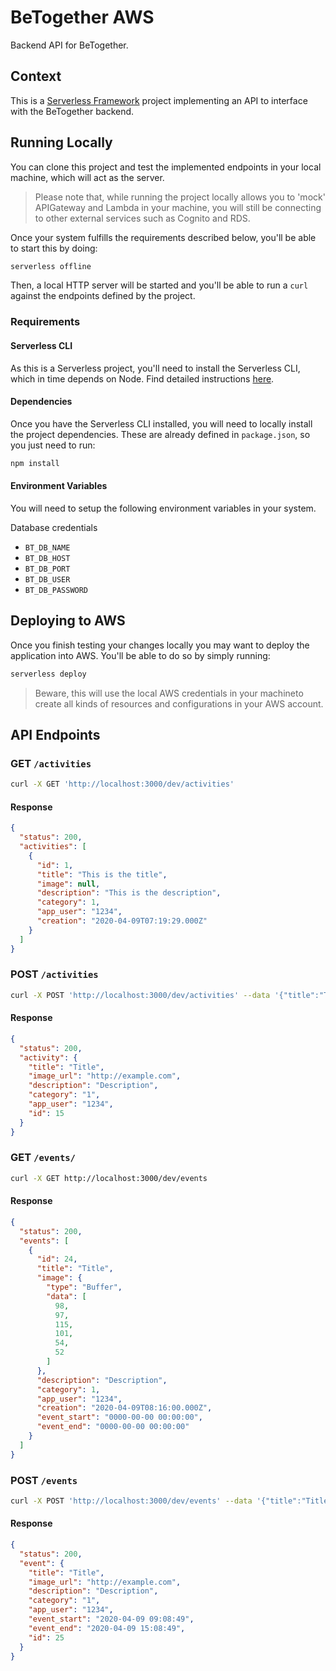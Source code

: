 # BeTogether AWS
Backend API for BeTogether.

## Context
This is a [Serverless Framework](https://github.com/serverless/serverless) project implementing
an API to interface with the BeTogether backend.

## Running Locally
You can clone this project and test the implemented endpoints in your local machine, which will act as the server.

> Please note that, while running the project locally allows you to 'mock' APIGateway and Lambda in your machine, you will still be connecting to other external services such as Cognito and RDS.

Once your system fulfills the requirements described below, you'll be able to start this by doing:
```bash
serverless offline
```
Then, a local HTTP server will be started and you'll be able to run a `curl` against the endpoints defined by the project.


### Requirements
#### Serverless CLI
As this is a Serverless project, you'll need to install the Serverless CLI, which in time depends on Node. Find detailed instructions [here](https://serverless.com/framework/docs/providers/aws/guide/installation/).

#### Dependencies
Once you have the Serverless CLI installed, you will need to locally install the project dependencies. These are already defined in `package.json`, so you just need to run:

```bash
npm install
```

#### Environment Variables
You will need to setup the following environment variables in your system.

Database credentials
- `BT_DB_NAME` 
- `BT_DB_HOST`
- `BT_DB_PORT` 
- `BT_DB_USER` 
- `BT_DB_PASSWORD` 

## Deploying to AWS
Once you finish testing your changes locally you may want to deploy the application into AWS. You'll be able to do so by simply running:
```bash
serverless deploy
```
> Beware, this will use the local AWS credentials in your machineto create all kinds of resources and configurations in your AWS account.

## API Endpoints

### GET `/activities`
```bash
curl -X GET 'http://localhost:3000/dev/activities'
```

#### Response

```json
{
  "status": 200,
  "activities": [
    {
      "id": 1,
      "title": "This is the title",
      "image": null,
      "description": "This is the description",
      "category": 1,
      "app_user": "1234",
      "creation": "2020-04-09T07:19:29.000Z"
    }
  ]
}
```

### POST `/activities`

```bash
curl -X POST 'http://localhost:3000/dev/activities' --data '{"title":"Title", "image":"base64", "description":"Description", "category":"1", "app_user":"1234"}'
```

#### Response
```json
{
  "status": 200,
  "activity": {
    "title": "Title",
    "image_url": "http://example.com",
    "description": "Description",
    "category": "1",
    "app_user": "1234",
    "id": 15
  }
}
```

### GET `/events/`
```bash
curl -X GET http://localhost:3000/dev/events
```

#### Response
```json
{
  "status": 200,
  "events": [
    {
      "id": 24,
      "title": "Title",
      "image": {
        "type": "Buffer",
        "data": [
          98,
          97,
          115,
          101,
          54,
          52
        ]
      },
      "description": "Description",
      "category": 1,
      "app_user": "1234",
      "creation": "2020-04-09T08:16:00.000Z",
      "event_start": "0000-00-00 00:00:00",
      "event_end": "0000-00-00 00:00:00"
    }
  ]
}
```

### POST `/events`

```bash
curl -X POST 'http://localhost:3000/dev/events' --data '{"title":"Title", "image":"base64", "description":"Description", "category":"1", "app_user":"1234", "event_start":"2020-04-09 09:08:49", "event_end":"2020-04-09 15:08:49"}'
```

#### Response
```json
{
  "status": 200,
  "event": {
    "title": "Title",
    "image_url": "http://example.com",
    "description": "Description",
    "category": "1",
    "app_user": "1234",
    "event_start": "2020-04-09 09:08:49",
    "event_end": "2020-04-09 15:08:49",
    "id": 25
  }
}
```
